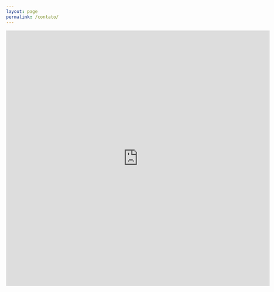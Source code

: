 ```yaml
---
layout: page
permalink: /contato/
---
```


<iframe src="https://docs.google.com/forms/d/1uTqWncLVRQOe2vJ9nMCw9ZF8CeiBtwk5rDzIQYimHwQ/viewform?embedded=true" width="720" height="700" frameborder="0" marginheight="0" marginwidth="0">Carregando...</iframe>